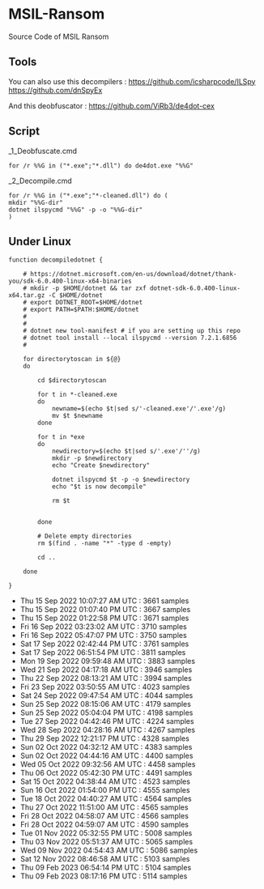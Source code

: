 # MSIL-Ransom
Source Code of MSIL Ransom

## Tools


You can also use this decompilers :
https://github.com/icsharpcode/ILSpy
https://github.com/dnSpyEx

And this deobfuscator :
https://github.com/ViRb3/de4dot-cex

## Script

_1_Deobfuscate.cmd
```
for /r %%G in ("*.exe";"*.dll") do de4dot.exe "%%G"
```

_2_Decompile.cmd
```
for /r %%G in ("*.exe";"*-cleaned.dll") do (
mkdir "%%G-dir"
dotnet ilspycmd "%%G" -p -o "%%G-dir"
)
```

## Under Linux

```
function decompiledotnet {

	# https://dotnet.microsoft.com/en-us/download/dotnet/thank-you/sdk-6.0.400-linux-x64-binaries
	# mkdir -p $HOME/dotnet && tar zxf dotnet-sdk-6.0.400-linux-x64.tar.gz -C $HOME/dotnet
	# export DOTNET_ROOT=$HOME/dotnet
	# export PATH=$PATH:$HOME/dotnet
	# 
	#
	# dotnet new tool-manifest # if you are setting up this repo
	# dotnet tool install --local ilspycmd --version 7.2.1.6856
	# 

	for directorytoscan in ${@}
	do

		cd $directorytoscan

		for t in *-cleaned.exe
		do
			newname=$(echo $t|sed s/'-cleaned.exe'/'.exe'/g)
			mv $t $newname
		done

		for t in *exe
		do
			newdirectory=$(echo $t|sed s/'.exe'/''/g)
			mkdir -p $newdirectory
			echo "Create $newdirectory"

			dotnet ilspycmd $t -p -o $newdirectory
			echo "$t is now decompile"

			rm $t


		done

		# Delete empty directories
		rm $(find . -name "*" -type d -empty)

		cd ..

	done

}
```
- Thu 15 Sep 2022 10:07:27 AM UTC  :  3661 samples
- Thu 15 Sep 2022 01:07:40 PM UTC  :  3667 samples
- Thu 15 Sep 2022 01:22:58 PM UTC  :  3671 samples
- Fri 16 Sep 2022 03:23:02 AM UTC  :  3710 samples
- Fri 16 Sep 2022 05:47:07 PM UTC  :  3750 samples
- Sat 17 Sep 2022 02:42:44 PM UTC  :  3761 samples
- Sat 17 Sep 2022 06:51:54 PM UTC  :  3811 samples
- Mon 19 Sep 2022 09:59:48 AM UTC  :  3883 samples
- Wed 21 Sep 2022 04:17:18 AM UTC  :  3946 samples
- Thu 22 Sep 2022 08:13:21 AM UTC  :  3994 samples
- Fri 23 Sep 2022 03:50:55 AM UTC  :  4023 samples
- Sat 24 Sep 2022 09:47:54 AM UTC  :  4044 samples
- Sun 25 Sep 2022 08:15:06 AM UTC  :  4179 samples
- Sun 25 Sep 2022 05:04:04 PM UTC  :  4198 samples
- Tue 27 Sep 2022 04:42:46 PM UTC  :  4224 samples
- Wed 28 Sep 2022 04:28:16 AM UTC  :  4267 samples
- Thu 29 Sep 2022 12:21:17 PM UTC  :  4328 samples
- Sun 02 Oct 2022 04:32:12 AM UTC  :  4383 samples
- Sun 02 Oct 2022 04:44:16 AM UTC  :  4400 samples
- Wed 05 Oct 2022 09:32:56 AM UTC  :  4458 samples
- Thu 06 Oct 2022 05:42:30 PM UTC  :  4491 samples
- Sat 15 Oct 2022 04:38:44 AM UTC  :  4523 samples
- Sun 16 Oct 2022 01:54:00 PM UTC  :  4555 samples
- Tue 18 Oct 2022 04:40:27 AM UTC  :  4564 samples
- Thu 27 Oct 2022 11:51:00 AM UTC  :  4565 samples
- Fri 28 Oct 2022 04:58:07 AM UTC  :  4566 samples
- Fri 28 Oct 2022 04:59:07 AM UTC  :  4590 samples
- Tue 01 Nov 2022 05:32:55 PM UTC  :  5008 samples
- Thu 03 Nov 2022 05:51:37 AM UTC  :  5065 samples
- Wed 09 Nov 2022 04:54:43 AM UTC  :  5086 samples
- Sat 12 Nov 2022 08:46:58 AM UTC  :  5103 samples
- Thu 09 Feb 2023 06:54:14 PM UTC  :  5104 samples
- Thu 09 Feb 2023 08:17:16 PM UTC  :  5114 samples
